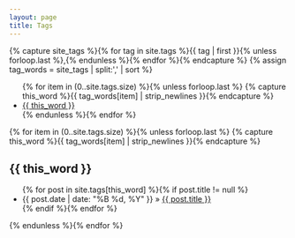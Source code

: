 ```yaml
---
layout: page
title: Tags
---
```


{% capture site_tags %}{% for tag in site.tags %}{{ tag | first }}{% unless forloop.last %},{% endunless %}{% endfor %}{% endcapture %}
 {% assign tag_words = site_tags | split:',' | sort %}

<div id="tags">
    <ul class="tag-box inline">
    {% for item in (0..site.tags.size) %}{% unless forloop.last %}
    {% capture this_word %}{{ tag_words[item] | strip_newlines }}{% endcapture %}
     <li><a href="#{{ this_word | cgi_escape }}">{{ this_word }}</a></li>
   {% endunless %}{% endfor %}
   </ul>
    {% for item in (0..site.tags.size) %}{% unless forloop.last %}
    {% capture this_word %}{{ tag_words[item] | strip_newlines }}{% endcapture %}
  <h2 id="{{ this_word | cgi_escape }}">{{ this_word }}</h2>
 <ul class="posts">    {% for post in site.tags[this_word] %}{% if post.title != null %}
    <li itemscope><span class="entry-date"><time datetime="{{ post.date | date_to_xmlschema }}" itemprop="datePublished">{{ post.date | date: "%B %d, %Y" }}</time></span> &raquo; <a href="{{ post.url }}">{{ post.title }}</a></li>
    {% endif %}{% endfor %}
  </ul>
   {% endunless %}{% endfor %}
    </div>
